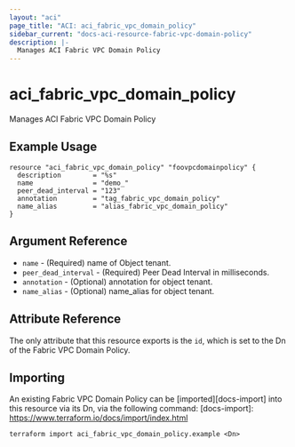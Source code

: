 ```yaml
---
layout: "aci"
page_title: "ACI: aci_fabric_vpc_domain_policy"
sidebar_current: "docs-aci-resource-fabric-vpc-domain-policy"
description: |-
  Manages ACI Fabric VPC Domain Policy
---
```


# aci_fabric_vpc_domain_policy #
Manages ACI Fabric VPC Domain Policy

## Example Usage ##

```hcl
resource "aci_fabric_vpc_domain_policy" "foovpcdomainpolicy" {
  description        = "%s"
  name               = "demo_"
  peer_dead_interval = "123"
  annotation         = "tag_fabric_vpc_domain_policy"
  name_alias         = "alias_fabric_vpc_domain_policy"
}
```
## Argument Reference ##
* `name` - (Required) name of Object tenant.
* `peer_dead_interval` - (Required) Peer Dead Interval in milliseconds.
* `annotation` - (Optional) annotation for object tenant.
* `name_alias` - (Optional) name_alias for object tenant.                


## Attribute Reference

The only attribute that this resource exports is the `id`, which is set to the
Dn of the Fabric VPC Domain Policy.

## Importing ##

An existing Fabric VPC Domain Policy can be [imported][docs-import] into this resource via its Dn, via the following command:
[docs-import]: https://www.terraform.io/docs/import/index.html


```
terraform import aci_fabric_vpc_domain_policy.example <Dn>
```